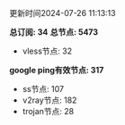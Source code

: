 更新时间2024-07-26 11:13:13

**总订阅: 34**
**总节点: 5473**
- vless节点: 32

**google ping有效节点: 317**
- ss节点: 107
- v2ray节点: 182
- trojan节点: 28
